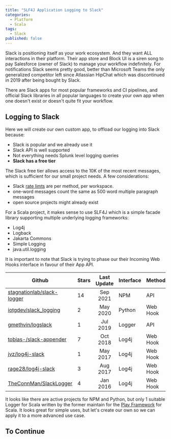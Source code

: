 ```yaml
---
title: "SLF4J Application Logging to Slack"
categories:
  - Platform
  - Scala
tags:
  - Slack
published: false
---
```


Slack is positioning itself as your work ecosystem. And they want ALL interactions in their platform.  Their app store and Block UI is a siren song to pay Salesforce (owner of Slack) to manage your workflow indefinitely. For notifications Slack seems pretty good, better than Microsoft Teams the only generalized competitor left since Atlassian HipChat which was discontinued in 2019 after being bought by Slack.

There are Slack apps for most popular frameworks and CI pipelines, and official Slack libraries in all popular languages to create your own app when one doesn't exist or doesn't quite fit your workflow.

## Logging to Slack

Here we will create our own custom app, to offload our logging into Slack because:
- Slack is popular and we already use it
- Slack API is well supported
- Not everything needs Splunk level logging queries
- **Slack has a free tier**

The Slack free tier allows access to the 10K of the most recent messages, which is sufficient for our small project needs.
A few considerations:
- Slack [rate limts](https://api.slack.com/docs/rate-limits) are per method, per workspace.
- one-word messages count the same as 500 word multiple paragraph messages
- open source projects might already exist

For a Scala project, it makes sense to use SLF4J which is a simple facade library supporting multiple underlying logging frameworks:
- Log4j
- Logback
- Jakarta Commons
- Simple Logging
- java.util.logging

It is important to note that Slack is trying to phase our their Incoming Web Hooks interface in favour of their App API.

|Github|Stars|Last Update|Interface|Method|
|------|-----|:---------:|---------|------|
|[stagnationlab/slack-logger](https://github.com/stagnationlab/slack-logger)|14|Sep 2021|NPM|API|
|[iotgdev/slack_logging](https://github.com/iotgdev/slack_logging)|2|May 2020|Python|Web Hook|
|[gmethvin/logslack](https://github.com/gmethvin/logslack)|1|Jul 2019|Logger|API|
|[tobias-/slack-appender](https://github.com/tobias-/slack-appender)|7|Oct 2018|Log4j|Web Hook|
|[jvz/log4j-slack](https://github.com/jvz/log4j-slack)|1|May 2017|Log4j|Web Hook|
|[rage28/log4j-slack](https://github.com/rage28/log4j2-slack)|3|Aug 2017|Log4j|Web Hook|
|[TheConnMan/SlackLogger](https://github.com/TheConnMan/SlackLogger)|4|Jan 2016|Log4j|Web Hook|

It looks like there are active projects for NPM and Python, but only 1 suitable Logger for Scala written by the former maintain for the [Play Framework](https://www.playframework.com/) for Scala. It looks great for simple uses, but let's create our own so we can apply it to a more advanced use case.

## To Continue
